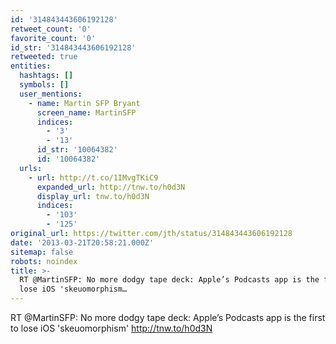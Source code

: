 ```yaml
---
id: '314843443606192128'
retweet_count: '0'
favorite_count: '0'
id_str: '314843443606192128'
retweeted: true
entities:
  hashtags: []
  symbols: []
  user_mentions:
    - name: Martin SFP Bryant
      screen_name: MartinSFP
      indices:
        - '3'
        - '13'
      id_str: '10064382'
      id: '10064382'
  urls:
    - url: http://t.co/1IMvgTKiC9
      expanded_url: http://tnw.to/h0d3N
      display_url: tnw.to/h0d3N
      indices:
        - '103'
        - '125'
original_url: https://twitter.com/jth/status/314843443606192128
date: '2013-03-21T20:58:21.000Z'
sitemap: false
robots: noindex
title: >-
  RT @MartinSFP: No more dodgy tape deck: Apple’s Podcasts app is the first to
  lose iOS 'skeuomorphism…
---
```


RT @MartinSFP: No more dodgy tape deck: Apple’s Podcasts app is the first to lose iOS 'skeuomorphism'  http://tnw.to/h0d3N